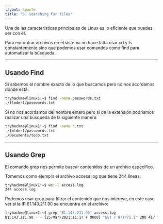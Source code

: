 ```yaml
---
layout: apunte
title: "5. Searching for files"
---
```


Una de las características principales de Linux es lo eficiente que puedes ser con él.

Para encontrar archivos en el sistema no hace falta usar cd y ls constantemente sino que podemos usar comandos como find para automatizar la búsqueda.

---------------------
<h2>Usando Find</h2>
Si sabemos el nombre exacto de lo que buscamos pero no nos acordamos dónde está:

```bash
tryhackme@linux1:~$ find -name passwords.txt
./floder1/passwords.txt
```

Si no nos acordamos del nombre entero pero si de la extensión podríamos realizar una búsqueda de la siguiente manera:

```bash
tryhackme@linux1:~$ find -name *.txt
./folder1/passwords.txt
./Documents/todo.txt
```

----------------------
<h2>Usando Grep</h2>
El comando grep nos permite buscar contenidos de un archivo específico.

Tomemos como ejemplo el archivo access.log que tiene 244 líneas:

```bash
tryhackme@linux1:~$ wc -l access.log
244 access.log
```

Podemos usar grep para filtrar el contenido que nos interese, en este caso ver si la IP 81.143.211.90  se encuentra en el archivo:

```bash
tryhackme@linux1:~$ grep "81.143.211.90" access.log
81.143.211.90 - - [25/Mar/2021:11:17 + 0000] "GET / HTTP/1.1" 200 417 "-" "Mozilla/5.0 (Linux; Android 7.0; Moto G(4))"
```
